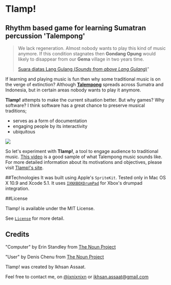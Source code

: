 Tlamp!
======

## Rhythm based game for learning Sumatran percussion 'Talempong'

> We lack regeneration. Almost nobody wants to play this kind of music anymore. If this condition stagnates then **Gondang Opung** would likely to disappear from our **Gema** village in two years time.
>
>
>[Suara diatas Lang Gulang (*Sounds from above Lang Gulang*)](https://vimeo.com/53866898)" 

If learning and playing music is fun then why some traditional music is on the verge of extinction? Although [**Talempong**](http://en.wikipedia.org/wiki/Talempong) spreads across Sumatra and Indonesia, but in certain areas nobody wants to play it anymore. 

**Tlamp!** attempts to make the current situation better. But why games? Why software? I think software has a great chance to preserve musical traditions;

- serves as a form of documentation
- engaging people by its interactivity
- ubiquitous

![](http://tlamp.ikhsan.me/assets/tlamp.png)

So let's experiment with **Tlamp!**, a tool to engage audience to traditional music. [This video](http://youtu.be/VEmX-1_DQPA) is a good sample of what Talempong music sounds like. For more detailed information about its motivations and objectives, please visit [Tlamp!'s site](http://tlamp.ikhsan.me).

##Technologies
It was built using Apple's `SpriteKit`. Tested only in Mac OS X 10.9 and Xcode 5.1. It uses [`IXNXBOXDrumPad`](https://github.com/ixnixnixn/IXNXBOXDrumpad) for Xbox's drumpad integration.

##License

Tlamp! is available under the MIT License.

See [`License`](https://github.com/ixnixnixn/Tlamp/blob/master/License) for more detail.

## Credits

"Computer" by Erin Standley from [The Noun Project](http://thenounproject.com)

"User" by Denis Chenu from [The Noun Project](http://thenounproject.com)


Tlamp! was created by Ikhsan Assaat. 

Feel free to contact me, on [@ixnixnixn](http://twitter.com/ixnixnixn) or [ikhsan.assaat@gmail.com](mailto:ikhsan.assaat@gmail.com)
